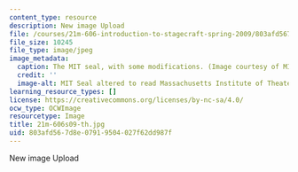```yaml
---
content_type: resource
description: New image Upload
file: /courses/21m-606-introduction-to-stagecraft-spring-2009/803afd567d8e07919504027f62dd987f_21m-606s09-th.jpg
file_size: 10245
file_type: image/jpeg
image_metadata:
  caption: The MIT seal, with some modifications. (Image courtesy of MIT Theatre Department.)
  credit: ''
  image-alt: MIT Seal altered to read Massachusetts Institute of Theater.
learning_resource_types: []
license: https://creativecommons.org/licenses/by-nc-sa/4.0/
ocw_type: OCWImage
resourcetype: Image
title: 21m-606s09-th.jpg
uid: 803afd56-7d8e-0791-9504-027f62dd987f
---
```

New image Upload